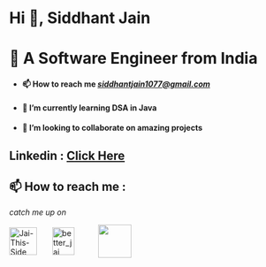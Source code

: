 # Hi 👋, Siddhant Jain

#  🥇 A  Software Engineer from India

- #### 📫 How to reach me *siddhantjain1077@gmail.com*
- #### 🌱 I’m currently learning DSA in Java
- #### 👯 I’m looking to collaborate on amazing projects

## Linkedin : [Click Here](https://www.linkedin.com/in/siddhant-jain-866805273/)

<!--[![GitHub Streak](https://github-readme-streak-stats.herokuapp.com/?user=Jai-This-side&theme=dark)](https://github.com/Jai-This-side) 

![Jai's GitHub stats](https://github-readme-stats.vercel.app/api?username=Jai-This-Side&theme=calm&show_icons=true)&nbsp;
<br>
[![Top Langs](https://github-readme-stats.vercel.app/api/top-langs/?username=Jai-This-Side&theme=calm&layout=compact)](https://github.com/Jai-This-Side/)

   <!--
   ### Languages and Tools:

[<code>
<img alt="visual studio code" width="26px" src="https://img.icons8.com/fluent/240/000000/visual-studio-code-2019.png" />
</code>](https://code.visualstudio.com/)&nbsp;&nbsp;
[<code>
<img alt="intellij idea" width="26px" src="https://img.icons8.com/color/240/000000/intellij-idea.png" />
</code>](https://www.jetbrains.com/idea/)&nbsp;&nbsp;
[<code>
<img alt="pycharm" width="26px" src="https://img.icons8.com/color/240/000000/pycharm.png" />
</code>](https://www.jetbrains.com/pycharm/)&nbsp;&nbsp;
[<code>
<img alt="javascript" width="26px" src="https://img.icons8.com/color/240/000000/javascript.png" />
</code>](https://developer.mozilla.org/en-US/docs/Web/JavaScript)&nbsp;&nbsp;
[<code>
<img alt="java" width="26px" src="https://img.icons8.com/color/240/000000/java-coffee-cup-logo.png">
</code>](https://docs.oracle.com/en/java/)&nbsp;&nbsp;
[<code>
<img alt="python" width="26px" src="https://img.icons8.com/color/240/000000/python.png">
</code>](https://www.python.org/)&nbsp;&nbsp;
[<code>
<img alt="typescript" width="26px" src="https://img.icons8.com/color/240/000000/typescript.png">
</code>](https://www.typescriptlang.org/)&nbsp;&nbsp;
[<code>
<img alt="html5" width="26px" src="https://img.icons8.com/color/240/000000/html-5.png">
</code>](https://developer.mozilla.org/en-US/docs/Web/HTML)&nbsp;&nbsp;
[<code>
<img alt="css3" width="26px" src="https://img.icons8.com/color/240/000000/css3.png">
</code>](https://developer.mozilla.org/en-US/docs/Web/CSS)</br></br>
[<code>
<img alt="json" width="26px" src="https://raw.githubusercontent.com/github/explore/80688e429a7d4ef2fca1e82350fe8e3517d3494d/topics/json/json.png">
</code>](https://www.json.org/json-en.html)&nbsp;&nbsp;
[<code>
<img alt="MySQL" width="26px" src="https://raw.githubusercontent.com/github/explore/80688e429a7d4ef2fca1e82350fe8e3517d3494d/topics/mysql/mysql.png">
</code>](https://dev.mysql.com/)&nbsp;&nbsp;
[<code>
<img alt="Git" width="26px" src="https://img.icons8.com/color/240/000000/git.png">
</code>](https://git-scm.com/)&nbsp;&nbsp;
[<code>
<img alt="github" width="26px" src="https://img.icons8.com/ios-glyphs/240/000000/github.png">
</code>](https://github.com/)&nbsp;&nbsp;
[<code>
<img alt="terminal" width="26px" src="https://raw.githubusercontent.com/github/explore/80688e429a7d4ef2fca1e82350fe8e3517d3494d/topics/terminal/terminal.png">
</code>](https://docs.microsoft.com/en-us/windows/terminal/)&nbsp;&nbsp;
[<code>
<img alt="windows" width="26px" src="https://img.icons8.com/color/240/000000/windows-10.png">
</code>](https://www.microsoft.com/en-us/windows)&nbsp;&nbsp;
[<code>
<img alt="ubuntu" width="26px" src="https://img.icons8.com/color/96/000000/ubuntu--v1.png">
</code>](https://ubuntu.com/)&nbsp;&nbsp;
[<code>
<img alt="macos" width="26px" src="https://img.icons8.com/officel/160/000000/mac-logo.png">
</code>](https://developer.apple.com/macos/)&nbsp;&nbsp;
[<code>
<img alt="linux" width="26px" src="https://img.icons8.com/color/96/000000/linux.png">
</code>](https://www.kernel.org/)&nbsp;&nbsp;
-->

## 📫 How to reach me :

*catch me up on*

<a href="https://www.linkedin.com/in/jai-singh-bisht-b28b29289/" target="blank"><img align="center" src="https://raw.githubusercontent.com/rahuldkjain/github-profile-readme-generator/master/src/images/icons/Social/linked-in-alt.svg" alt="Jai-This-Side" height="50" width="50" /></a>&nbsp;&nbsp;&nbsp;&nbsp;&nbsp;&nbsp;
<a href="https://instagram.com/better_jai" target="blank"><img align="center" src="https://raw.githubusercontent.com/rahuldkjain/github-profile-readme-generator/master/src/images/icons/Social/instagram.svg" alt="better_jai" height="50" width="40" /></a>&nbsp;&nbsp;&nbsp;&nbsp;&nbsp;&nbsp;&nbsp;&nbsp;&nbsp;&nbsp;
<a href="https://mail.google.com/mail/u/0/#inbox?compose=CllgCHrgDMgCxtbkBBTPGSmksRjJGRSNpnWfJRJPKnSVrDcsDxDmvtTtPHQtKscsVgXhmbSkRhg](https://mail.google.com/mail/u/0/#inbox?compose=DmwnWrRttNkDpwMHXfMpQPvGscGsbXDfDFwrjVxWWfPzLhdSgdVpvvSrMkXbLJFQWjLxSCjKzTKB" target = "blank"><img align = "center" src="https://cdn.icon-icons.com/icons2/2631/PNG/512/gmail_new_logo_icon_159149.png" height = "60" width = "60"></a>&nbsp;&nbsp;
